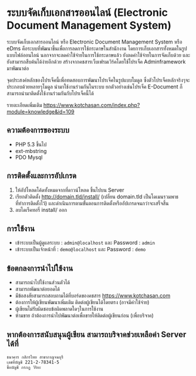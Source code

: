 # ระบบจัดเก็บเอกสารออนไลน์ (Electronic Document Management System)

ระบบจัดเก็บเอกสารออนไลน์ หรือ Electronic Document Management System หรือ eDms คือระบบที่พัฒนาขึ้นเพื่อการลดการใช้กระดาษในสำนักงาน โดยการเก็บเอกสารทั้งหมดในรูปแบบไฟล์ออนไลน์ นอกจากจะลดค่าใช้จ่ายในการใช้กระดาษแล้ว ยังลดค่าใช้จ่ายในการจัดเก็บด้วย และยังสามารถสืบค้นได้ง่ายอีกด้วย สร้างจากคชสารเว็บเฟรมเวิร์คโดยใช้โปรเจ็ค Adminframework มาพัฒนาต่อ

จุดประสงค์หลักของโปรเจ็คนี้เพื่อทดสอบการพัฒนาโปรเจ็คในรูปแบบโมดูล ซึ่งตัวโปรเจ็คหลักจริงๆจะประกอบด้วยหลายๆโมดูล
นำมาใช้งานร่วมกันในระบบ ยกตัวอย่างเช่นโปรเจ็ค E-Document ก็สามารถนำมาติดตั้งใช้งานร่วมกันกับโปรเจ็คนี้ได้

รายละเอียดเพิ่มเติม https://www.kotchasan.com/index.php?module=knowledge&id=109

## ความต้องการของระบบ

- PHP 5.3 ขึ้นไป
- ext-mbstring
- PDO Mysql

## การติดตั้งและการอัปเกรด

1.  ให้อัปโหลดโค้ดทั้งหมดจากที่ดาวน์โหลด ขึ้นไปบน Server
2.  เรียกตัวติดตั้ง http://domain.tld/install/ (เปลี่ยน domain.tld เป็นโดเมนรวมพาธที่ทำการติดตั้งไว้) และดำเนินการตามขั้นตอนการติดตั้งหรืออัปเกรดจนกว่าจะเสร็จสิ้น
3.  ลบไดเร็คทอรี่ install/ ออก

## การใช้งาน

- เข้าระบบเป็นผู้ดูแลระบบ : `admin@localhost` และ Password : `admin`
- เข้าระบบเป็นเจ้าหน้าที่ : `demo@localhost` และ Password : `demo`

## ข้อตกลงการนำไปใช้งาน

- สามารถนำไปใช้งานส่วนตัวได้
- สามารถพัฒนาต่อยอดได้
- มีข้อสงสัยสามารถสอบถามได้ที่บอร์ดของคชสาร https://www.kotchasan.com
- ต้องการให้ผู้เขียนพัฒนาเพิ่มเติม ติดต่อผู้เขียนได้โดยตรง (อาจมีค่าใช้จ่าย)
- ผู้เขียนไม่รับผิดชอบข้อผิดพลาดใดๆในการใช้งาน
- ห้ามขาย ถ้าต้องการนำไปพัฒนาต่อเพื่อขายให้ติดต่อผู้เขียนก่อน (เพื่อบริจาค)

## หากต้องการสนับสนุนผู้เขียน สามารถบริจาคช่วยเหลือค่า Server ได้ที่

```
ธนาคาร กสิกรไทย สาขากาญจนบุรี
เลขที่บัญชี 221-2-78341-5
ชื่อบัญชี กรกฎ วิริยะ
```
